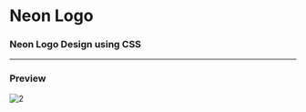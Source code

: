 # Neon Logo

### Neon Logo Design using CSS

----
### Preview

![2](https://github.com/lelav-tech/neon-logo/assets/36142029/727e5c20-1fbf-4bdd-962c-f9e7648fdb9e)
